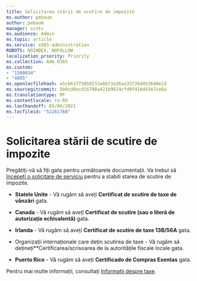 ```yaml
---
title: Solicitarea stării de scutire de impozite
ms.author: pebaum
author: pebaum
manager: scotv
ms.audience: Admin
ms.topic: article
ms.service: o365-administration
ROBOTS: NOINDEX, NOFOLLOW
localization_priority: Priority
ms.collection: Adm_O365
ms.custom:
- "1500034"
- "4895"
ms.openlocfilehash: a5cb61f750b0233a8b73a36aa35f26d4b3640e1d
ms.sourcegitcommit: 5b0cd6ecd16798a421b9614cfd0f416d43e7ce6a
ms.translationtype: MT
ms.contentlocale: ro-RO
ms.lasthandoff: 05/06/2021
ms.locfileid: "52261768"
---
```

# <a name="apply-for-tax-exempt-status"></a>Solicitarea stării de scutire de impozite

Pregătiți-vă să fiți gata pentru următoarele documentații. Va trebui să [începeți o solicitare de serviciu](/microsoft-365/admin/contact-support-for-business-products) pentru a stabili starea de scutire de impozite.

- **Statele Unite** - Vă rugăm să aveți **Certificat de scutire de taxe de vânzări** gata.

- **Canada** - Vă rugăm să aveți **Certificat de scutire (sau o literă de autorizație echivalentă)** gata.

- **Irlanda** - Vă rugăm să aveți **Certificat de scutire de taxe 13B/56A** gata.

- Organizații internaționale care dețin scutirea de taxe - Vă rugăm să dețineți**Certificarea/scrisoarea de la autoritățile fiscale locale gata.

- **Puerto Rico** - Vă rugăm să aveți **Certificado de Compras Exentas** gata.

Pentru mai multe informații, consultați [Informații despre taxe](https://docs.microsoft.com/microsoft-365/commerce/billing-and-payments/tax-information).
